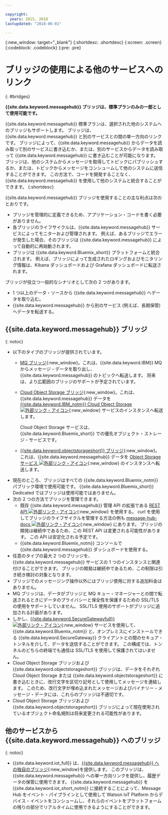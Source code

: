 ```yaml
---

copyright:
  years: 2015, 2018
lastupdated: "2018-06-01"

---
```


{:new_window: target="_blank"}
{:shortdesc: .shortdesc}
{:screen: .screen}
{:codeblock: .codeblock}
{:pre: .pre}

# ブリッジの使用による他のサービスへのリンク
{: #bridges}

**{{site.data.keyword.messagehub}} ブリッジは、標準プランのみの一部として使用可能です。**
<br/>

{{site.data.keyword.messagehub}} 標準プランは、選択された他のシステムへのブリッジもサポートします。 ブリッジは、{{site.data.keyword.messagehub}} と別のサービスとの間の単一方向のリンクです。 ブリッジによって、{{site.data.keyword.messagehub}} からデータを読み取って別のサービスに書き込むか、または、別のサービスからデータを読み取って {{site.data.keyword.messagehub}} に書き込むことが可能になります。 ブリッジは、他のシステムからメッセージを取得してトピックにパブリッシュするか、または、トピックからメッセージをコンシュームして他のシステムに送信することができます。 この方法で、コードを開発することなく、{{site.data.keyword.messagehub}} を使用して他のシステムと統合することができます。
{:shortdesc}

{{site.data.keyword.messagehub}} ブリッジを使用することの主な利点は次のとおりです。  

* ブリッジを管理的に定義できるため、アプリケーション・コードを書く必要がありません。
* 各ブリッジのライフサイクルは、{{site.data.keyword.messagehub}} サービスによってモニターおよび管理されます。 例えば、あるブリッジでエラーが発生した場合、そのブリッジは {{site.data.keyword.messagehub}} によって自動的に再始動されます。
* ブリッジは {{site.data.keyword.Bluemix_short}} プラットフォームと統合されます。 例えば、ブリッジによって生成されたロギングおよびモニタリング情報は、Kibana ダッシュボードおよび Grafana ダッシュボードに転送されます。

ブリッジが役立つ一般的なシナリオとして次の 2 つがあります。

* 1 つ以上のデータ・ソースから {{site.data.keyword.messagehub}} へデータを取り込む。
* {{site.data.keyword.messagehub}} から別のサービス (例えば、長期保管) へデータを転送する。

## {{site.data.keyword.messagehub}} ブリッジ
{: notoc}

* 以下のタイプのブリッジが提供されています。 
  - [MQ ブリッジ](/docs/services/MessageHub/messagehub105.html){:new_window}。これは、{{site.data.keyword.IBM}} MQ からメッセージ・データを取り出し、{{site.data.keyword.messagehub}} のトピックへ転送します。 将来は、より広範囲のブリッジのサポートが予定されています。
  - [Cloud Object Storage ブリッジ](/docs/services/MessageHub/messagehub115.html){:new_window}。これは、{{site.data.keyword.messagehub}} データを [{{site.data.keyword.IBM_notm}} Cloud Object Storage ![外部リンク・アイコン](../../icons/launch-glyph.svg "外部リンク・アイコン")](/docs/services/cloud-object-storage/about-cos.html){:new_window} サービスのインスタンスへ転送します。 
    
    Cloud Object Storage サービスは、{{site.data.keyword.Bluemix_short}} での優先オブジェクト・ストレージ・サービスです。 
  - [{{site.data.keyword.objectstorageshort}} ブリッジ](/docs/services/MessageHub/messagehub089.html){:new_window}。これは、{{site.data.keyword.messagehub}} データを [Object Storage サービス ![外部リンク・アイコン](../../icons/launch-glyph.svg "外部リンク・アイコン")](/docs/services/ObjectStorage/index.html){:new_window} のインスタンスへ転送します。
* 現在のところ、ブリッジはすべての {{site.data.keyword.Bluemix_notm}} パブリック環境で使用可能です。 {{site.data.keyword.Bluemix_short}} Dedicated ではブリッジは使用可能ではありません。
* 次の 2 つの方法でブリッジを管理できます。
  - 既存 {{site.data.keyword.messagehub}} 管理 API の拡張である [REST API ![外部リンク・アイコン](../../icons/launch-glyph.svg "外部リンク・アイコン")](https://github.com/ibm-messaging/message-hub-docs){:new_window} を使用する。 curl を使用してブリッジのライフサイクルを管理する方法の例も [message-hub-docs ![外部リンク・アイコン](../../icons/launch-glyph.svg "外部リンク・アイコン")](https://github.com/ibm-messaging/message-hub-docs){:new_window} にあります。 ブリッジの開発は継続中であるため、この REST API は変更される可能性があります。 この API は安定化される予定です。
  - {{site.data.keyword.Bluemix_notm}} コンソールで {{site.data.keyword.messagehub}} ダッシュボードを使用する。
* 任意のタイプの最大 2 つのブリッジを、{{site.data.keyword.messagehub}} サービスの 1 つのインスタンスと関連付けることができます。 ブリッジの開発は継続中であるため、この制限は引き続き検討の対象となります。
* ブリッジでのメッセージング操作以外にはブリッジ使用に対する追加料金はありません。
* MQ ブリッジは、データがブリッジと MQ キュー・マネージャーとの間で転送されるときにデータのプライバシーと保全性を保護するための SSL/TLS の使用をサポートしていません。 SSL/TLS 使用のサポートがブリッジに追加される計画があります。 
* しかし、[{{site.data.keyword.SecureGatewayfull}} ![外部リンク・アイコン](../../icons/launch-glyph.svg "外部リンク・アイコン")](/docs/services/SecureGateway/secure_gateway.html){:new_window} サービスを使用して、{{site.data.keyword.Bluemix_notm}} と、オンプレミスにインストールできる {{site.data.keyword.SecureGateway}} クライアントとの間のセキュア・トンネルを介して、データを送信することができます。 この構成では、トンネルのどちらの終端でも通信は SSL/TLS を使用して保護されてはいません。
* Cloud Object Storage ブリッジおよび {{site.data.keyword.objectstorageshort}} ブリッジは、データをそれぞれ Cloud Object Storage または {{site.data.keyword.objectstorageshort}} に書き込むときに、改行文字を区切り記号として使用してメッセージを連結します。 このため、改行文字が埋め込まれたメッセージおよびバイナリー・メッセージ・データには、これらのブリッジは不適切です。
* Cloud Object Storage ブリッジおよび {{site.data.keyword.objectstorageshort}} ブリッジによって現在使用されているオブジェクト命名規則は将来変更される可能性があります。

## 他のサービスから {{site.data.keyword.messagehub}} へのブリッジ
{: notoc}

* {{site.data.keyword.iot_full}} は、[{{site.data.keyword.messagehub}} への独自のブリッジ](/docs/services/MessageHub/messagehub119.html){:new_window}を提供します。 このブリッジは、{{site.data.keyword.messagehub}} への単一方向リンクを提供し、履歴データの保管に使用できます。 {{site.data.keyword.messagehub}} を {{site.data.keyword.iot_short_notm}} に接続することによって、Message Hub をイベント・パイプラインとして使用して Watson IoT Platform からデバイス・イベントをコンシュームし、それらのイベントをプラットフォームの残りの部分でリアルタイムに使用できるようにすることができます。 


